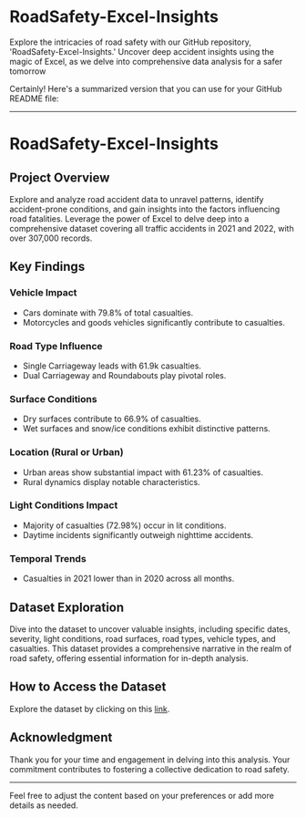 # RoadSafety-Excel-Insights
Explore the intricacies of road safety with our GitHub repository, 'RoadSafety-Excel-Insights.' Uncover deep accident insights using the magic of Excel, as we delve into comprehensive data analysis for a safer tomorrow

Certainly! Here's a summarized version that you can use for your GitHub README file:

---

# RoadSafety-Excel-Insights

## Project Overview

Explore and analyze road accident data to unravel patterns, identify accident-prone conditions, and gain insights into the factors influencing road fatalities. Leverage the power of Excel to delve deep into a comprehensive dataset covering all traffic accidents in 2021 and 2022, with over 307,000 records.

## Key Findings

### Vehicle Impact
- Cars dominate with 79.8% of total casualties.
- Motorcycles and goods vehicles significantly contribute to casualties.

### Road Type Influence
- Single Carriageway leads with 61.9k casualties.
- Dual Carriageway and Roundabouts play pivotal roles.

### Surface Conditions
- Dry surfaces contribute to 66.9% of casualties.
- Wet surfaces and snow/ice conditions exhibit distinctive patterns.

### Location (Rural or Urban)
- Urban areas show substantial impact with 61.23% of casualties.
- Rural dynamics display notable characteristics.

### Light Conditions Impact
- Majority of casualties (72.98%) occur in lit conditions.
- Daytime incidents significantly outweigh nighttime accidents.

### Temporal Trends
- Casualties in 2021 lower than in 2020 across all months.

## Dataset Exploration

Dive into the dataset to uncover valuable insights, including specific dates, severity, light conditions, road surfaces, road types, vehicle types, and casualties. This dataset provides a comprehensive narrative in the realm of road safety, offering essential information for in-depth analysis.

## How to Access the Dataset

Explore the dataset by clicking on this [link](https://github.com/1Amrit-Singh/RoadSafety-Excel-Insights).

## Acknowledgment

Thank you for your time and engagement in delving into this analysis. Your commitment contributes to fostering a collective dedication to road safety.

---

Feel free to adjust the content based on your preferences or add more details as needed.
